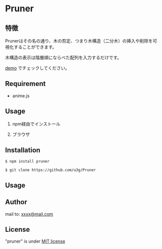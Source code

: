 # Pruner

## 特徴

Prunerはその名の通り、木の剪定、つまり木構造（二分木）の挿入や削除を可視化することができます。

木構造の表示は階層順にならべた配列を入力するだけです。

[demo](https://u3g.github.io/Pruner/)
でチェックしてください。

## Requirement

- anime.js

## Usage

1. npm経由でインストール
   
2. ブラウザ

## Installation

```
$ npm install pruner

```
```
$ git clone https://github.com/u3g/Pruner

```

## Usage



## Author


mail to: xxxx@mail.com

## License

"pruner" is under [MIT license](https://en.wikipedia.org/wiki/MIT_License)
